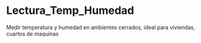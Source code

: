 # Lectura_Temp_Humedad
Medir temperatura y humedad en ambientes cerrados, ideal para viviendas, cuartos de maquinas
